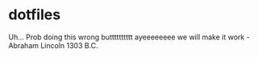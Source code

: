 # dotfiles
Uh... Prob doing this wrong butttttttttt ayeeeeeeee we will make it work - Abraham Lincoln 1303 B.C.
